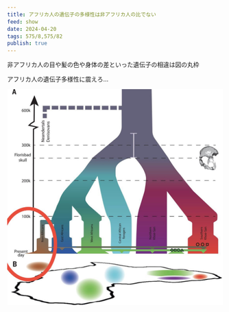 ```yaml
---
title: アフリカ人の遺伝子の多様性は非アフリカ人の比でない
feed: show
date: 2024-04-20
tags: 575/8,575/82
publish: true
---
```

非アフリカ人の目や髪の色や身体の差といった遺伝子の相違は図の丸枠

アフリカ人の遺伝子多様性に震えろ…

![](../../../assets/img/Public/C6A5802B-A726-49F6-85D9-D6C7050A3D1B.jpeg)